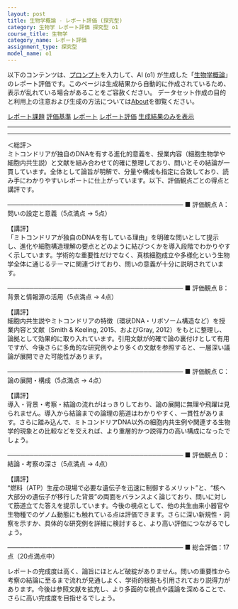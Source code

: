 ```yaml
---
layout: post
title: 生物学概論 - レポート評価 (探究型)
category: 生物学 レポート評価 探究型 o1
course_title: 生物学
category_name: レポート評価
assignment_type: 探究型
model_name: o1
---
```


以下のコンテンツは、[プロンプト](https://github.com/takedatoshiyuki/synthetic_assignments/tree/main/generated/生物学/o1/prompt_レポート評価-探究型.md)を入力して、AI (o1) が生成した「[生物学概論](/contents/生物学/)」のレポート評価です。このページは生成結果から自動的に作成されているため、表示が乱れている場合があることをご容赦ください。
データセット作成の目的と利用上の注意および生成の方法については[About](/About)を御覧ください。

[レポート課題](../レポート課題-探究型)
[評価基準](../評価基準-探究型)
[レポート](../レポート-探究型)
[レポート評価](../レポート評価-探究型)
[生成結果のみを表示](https://github.com/takedatoshiyuki/synthetic_assignments/tree/main/generated/生物学/o1/レポート評価-探究型.md)
  

***
***
  
＜総評＞  
ミトコンドリアが独自のDNAを有する進化的意義を、授業内容（細胞生物学や細胞内共生説）と文献を組み合わせて的確に整理しており、問いとその結論が一貫しています。全体として論旨が明解で、分量や構成も指定に合致しており、読み手にわかりやすいレポートに仕上がっています。以下、評価観点ごとの得点と講評です。

────────────────────────────────────────
■ 評価観点 A：問いの設定と意義（5点満点 → 5点）

【講評】  
「ミトコンドリアが独自のDNAを有している理由」を明確な問いとして提示し、進化や細胞構造理解の要点とどのように結びつくかを導入段階でわかりやすく示しています。学術的な重要性だけでなく、真核細胞成立や多様化という生物学全体に通じるテーマに関連づけており、問いの意義が十分に説明されています。

────────────────────────────────────────
■ 評価観点 B：背景と情報源の活用（5点満点 → 4点）

【講評】  
細胞内共生説やミトコンドリアの特徴（環状DNA・リボソーム構造など）を授業内容と文献（Smith & Keeling, 2015、およびGray, 2012）をもとに整理し、論拠として効果的に取り入れています。引用文献が的確で論の裏付けとして有用ですが、今後さらに多角的な研究例やより多くの文献を参照すると、一層深い議論が展開できた可能性があります。

────────────────────────────────────────
■ 評価観点 C：論の展開・構成（5点満点 → 4点）

【講評】  
導入・背景・考察・結論の流れがはっきりしており、論の展開に無理や飛躍は見られません。導入から結論までの論理の筋道はわかりやすく、一貫性があります。さらに踏み込んで、ミトコンドリアDNA以外の細胞内共生例や関連する生物学的現象との比較などを交えれば、より重層的かつ説得力の高い構成になったでしょう。

────────────────────────────────────────
■ 評価観点 D：結論・考察の深さ（5点満点 → 4点）

【講評】  
“燃料（ATP）生産の現場で必要な遺伝子を迅速に制御するメリット”と、“核へ大部分の遺伝子が移行した背景”の両面をバランスよく論じており、問いに対して筋道立てた答えを提示しています。今後の視点として、他の共生由来小器官や生物種でのゲノム動態にも触れている点は評価できます。さらに深い新規性・洞察を示すか、具体的な研究例を詳細に検討すると、より高い評価につながるでしょう。

────────────────────────────────────────
■ 総合評価：17点（20点満点中）

レポートの完成度は高く、論旨にほとんど破綻がありません。問いの重要性から考察の結論に至るまで流れが見通しよく、学術的根拠も引用されており説得力があります。今後は参照文献を拡充し、より多面的な視点や議論を深めることで、さらに高い完成度を目指せるでしょう。
